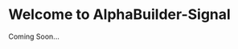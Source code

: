 <div style={{ textAlign: 'center', padding: '4rem 0' }}>
<h1>Welcome to AlphaBuilder-Signal </h1>
<p>Coming Soon...</p>
</div>